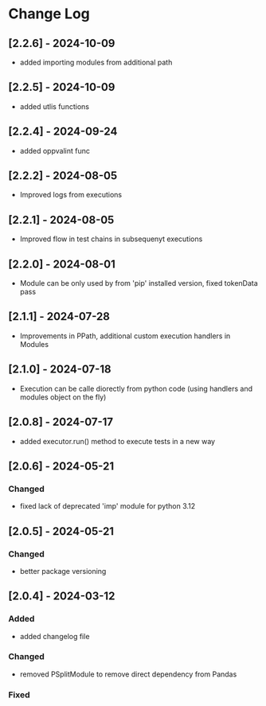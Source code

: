 # Change Log

## [2.2.6] - 2024-10-09
- added importing modules from additional path

## [2.2.5] - 2024-10-09
- added utlis functions

## [2.2.4] - 2024-09-24
- added oppvalint func

## [2.2.2] - 2024-08-05
- Improved logs from executions

## [2.2.1] - 2024-08-05
- Improved flow in test chains in subsequenyt executions

## [2.2.0] - 2024-08-01
- Module can be only used by from 'pip' installed version, fixed tokenData pass

## [2.1.1] - 2024-07-28
- Improvements in PPath, additional custom execution handlers in Modules
 
## [2.1.0] - 2024-07-18
- Execution can be calle diorectly from python code (using handlers and modules object on the fly)

## [2.0.8] - 2024-07-17
- added executor.run() method to execute tests in a new way

## [2.0.6] - 2024-05-21

### Changed
- fixed lack of deprecated 'imp' module for python 3.12

## [2.0.5] - 2024-05-21

### Changed
- better package versioning

## [2.0.4] - 2024-03-12

### Added
- added changelog file

### Changed
- removed PSplitModule to remove direct dependency from Pandas

### Fixed
